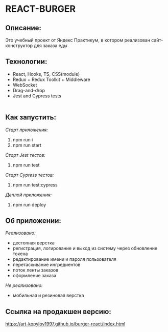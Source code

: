 # REACT-BURGER


## Описание:
Это учебный проект от Яндекс Практикум, в котором реализован сайт-конструктор для заказа еды



## Технологии:

- React, Hooks, TS, CSS(module)
- Redux + Redux Toolkit + Middleware
- WebSocket
- Drag-and-drop
- Jest and Cypress tests
  <br>
  <br>



## Как запустить:

_Старт приложения:_
1) npm run i
2) npm run start

_Старт Jest тестов:_
1) npm run test

_Старт Cypress тестов:_
1) npm run test:cypress

_Деплой приложения:_
1) npm run deploy



## Об приложении:

_Реализовано:_
- дестопная верстка
- регистрация, логирование и выход из систему через обновление токена
- редактирование имени и пароля пользователя
- перетаскивание ингредиентов
- поток ленты заказов
- оформление заказа

_Не реализовано:_
- мобильная и резиновая верстка



## Ссылка на продакшен версию:

https://art-kopylov1997.github.io/burger-react/index.html 
